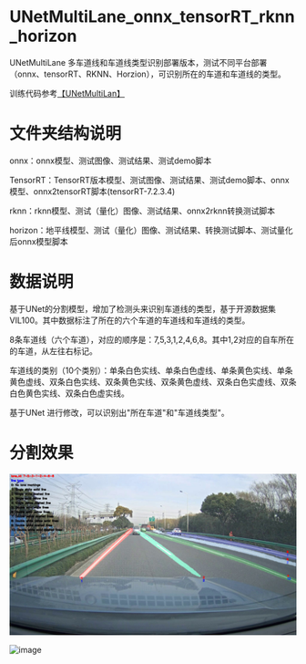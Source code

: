 # UNetMultiLane_onnx_tensorRT_rknn_horizon

UNetMultiLane 多车道线和车道线类型识别部署版本，测试不同平台部署（onnx、tensorRT、RKNN、Horzion），可识别所在的车道和车道线的类型。

训练代码参考[【UNetMultiLan】](https://github.com/cqu20160901/UNetMultiLane)

# 文件夹结构说明

onnx：onnx模型、测试图像、测试结果、测试demo脚本

TensorRT：TensorRT版本模型、测试图像、测试结果、测试demo脚本、onnx模型、onnx2tensorRT脚本(tensorRT-7.2.3.4)

rknn：rknn模型、测试（量化）图像、测试结果、onnx2rknn转换测试脚本

horizon：地平线模型、测试（量化）图像、测试结果、转换测试脚本、测试量化后onnx模型脚本

# 数据说明

基于UNet的分割模型，增加了检测头来识别车道线的类型，基于开源数据集 VIL100。其中数据标注了所在的六个车道的车道线和车道线的类型。

8条车道线（六个车道），对应的顺序是：7,5,3,1,2,4,6,8。其中1,2对应的自车所在的车道，从左往右标记。

车道线的类别（10个类别）：单条白色实线、单条白色虚线、单条黄色实线、单条黄色虚线、双条白色实线、双条黄色实线、双条黄色虚线、双条白色实虚线、双条白色黄色实线、双条白色虚实线。

基于UNet 进行修改，可以识别出"所在车道"和"车道线类型"。

# 分割效果

![image](https://github.com/cqu20160901/UNetMultiLane_onnx_tensorRT_rknn_horizon/blob/main/onnx/test_result.jpg)

![image](https://github.com/cqu20160901/UNetMultiLane_onnx_tensorRT_rknn_horizon/assets/22290931/b265e79a-598e-4b24-9f9a-8bafdc0edd9c)

